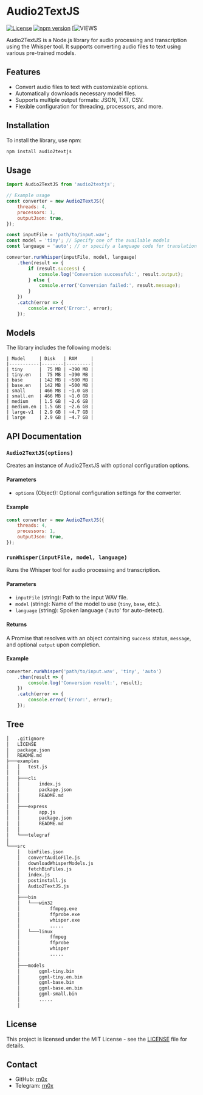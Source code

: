 # Audio2TextJS

[![License](https://img.shields.io/badge/license-MIT-blue.svg)](https://github.com/rn0x/audio2textjs/blob/main/LICENSE)
[![npm version](https://badge.fury.io/js/audio2textjs.svg)](https://badge.fury.io/js/audio2textjs)
[![VIEWS](https://komarev.com/ghpvc/?username=rn0x-audio2textjs&label=REPOSITORY+VIEWS&style=for-the-badge)

Audio2TextJS is a Node.js library for audio processing and transcription using the Whisper tool. It supports converting audio files to text using various pre-trained models.

## Features

- Convert audio files to text with customizable options.
- Automatically downloads necessary model files.
- Supports multiple output formats: JSON, TXT, CSV.
- Flexible configuration for threading, processors, and more.

## Installation

To install the library, use npm:

```bash
npm install audio2textjs
```

## Usage

```javascript
import Audio2TextJS from 'audio2textjs';

// Example usage
const converter = new Audio2TextJS({
    threads: 4,
    processors: 1,
    outputJson: true,
});

const inputFile = 'path/to/input.wav';
const model = 'tiny'; // Specify one of the available models
const language = 'auto'; // or specify a language code for translation

converter.runWhisper(inputFile, model, language)
    .then(result => {
        if (result.success) {
            console.log('Conversion successful:', result.output);
        } else {
            console.error('Conversion failed:', result.message);
        }
    })
    .catch(error => {
        console.error('Error:', error);
    });
```

## Models

The library includes the following models:

```plaintext
| Model     | Disk   | RAM     |
|-----------|--------|---------|
| tiny      |  75 MB | ~390 MB |
| tiny.en   |  75 MB | ~390 MB |
| base      | 142 MB | ~500 MB |
| base.en   | 142 MB | ~500 MB |
| small     | 466 MB | ~1.0 GB |
| small.en  | 466 MB | ~1.0 GB |
| medium    | 1.5 GB | ~2.6 GB |
| medium.en | 1.5 GB | ~2.6 GB |
| large-v1  | 2.9 GB | ~4.7 GB |
| large     | 2.9 GB | ~4.7 GB |
```

## API Documentation

### `Audio2TextJS(options)`

Creates an instance of Audio2TextJS with optional configuration options.

#### Parameters

- `options` (Object): Optional configuration settings for the converter.

#### Example

```javascript
const converter = new Audio2TextJS({
    threads: 4,
    processors: 1,
    outputJson: true,
});
```

### `runWhisper(inputFile, model, language)`

Runs the Whisper tool for audio processing and transcription.

#### Parameters

- `inputFile` (string): Path to the input WAV file.
- `model` (string): Name of the model to use (`tiny`, `base`, etc.).
- `language` (string): Spoken language ('auto' for auto-detect).

#### Returns

A Promise that resolves with an object containing `success` status, `message`, and optional `output` upon completion.

#### Example

```javascript
converter.runWhisper('path/to/input.wav', 'tiny', 'auto')
    .then(result => {
        console.log('Conversion result:', result);
    })
    .catch(error => {
        console.error('Error:', error);
    });
```

## Tree 

```bash
│   .gitignore
│   LICENSE
│   package.json
│   README.md
├───examples
│   │   test.js
│   │
│   ├───cli
│   │       index.js
│   │       package.json
│   │       README.md
│   │
│   ├───express
│   │       app.js
│   │       package.json
│   │       README.md
│   │
│   └───telegraf
│
└───src
    │   binFiles.json
    │   convertAudioFile.js
    │   downloadWhisperModels.js
    │   fetchBinFiles.js
    │   index.js
    │   postinstall.js
    │   Audio2TextJS.js
    │
    ├───bin
    │   └───win32
    │           ffmpeg.exe
    │           ffprobe.exe
    │           whisper.exe
    │           .....
    │   └───linux
    │           ffmpeg
    │           ffprobe
    │           whisper
    │           .....
    │
    ├───models
    │       ggml-tiny.bin
    │       ggml-tiny.en.bin
    │       ggml-base.bin
    │       ggml-base.en.bin
    │       ggml-small.bin
    │       .....
    │
```

## License

This project is licensed under the MIT License - see the [LICENSE](LICENSE) file for details.

## Contact

- GitHub: [rn0x](https://github.com/rn0x)
- Telegram: [rn0x](https://t.me/F93ii)